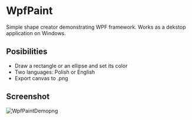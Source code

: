# WpfPaint
Simple shape creator demonstrating WPF framework. Works as a dekstop application on Windows.
## Posibilities
- Draw a rectangle or an ellipse and set its color
- Two languages: Polish or English
- Export canvas to .png
## Screenshot
![WpfPaintDemopng](https://user-images.githubusercontent.com/73479746/160713707-3bcef4f3-934c-49ae-b0af-efafc21c7d50.png)
